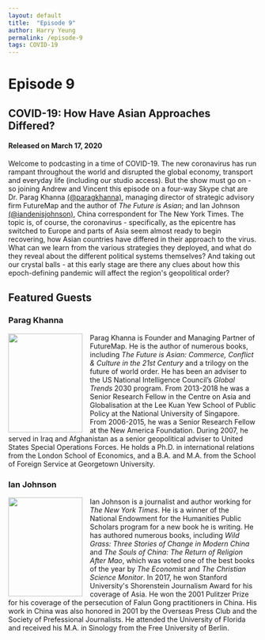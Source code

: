 ```yaml
---
layout: default
title:  "Episode 9"
author: Harry Yeung
permalink: /episode-9
tags: COVID-19
---
```


# Episode 9
## COVID-19: How Have Asian Approaches Differed?
#### Released on March 17, 2020

<div id="buzzsprout-player-3037882"></div>
<script src="https://www.buzzsprout.com/699187/3037882-covid-19-how-have-asian-approaches-differed.js?container_id=buzzsprout-player-3037882&player=small" type="text/javascript" charset="utf-8"></script>

Welcome to podcasting in a time of COVID-19. The new coronavirus has run rampant throughout the world and disrupted the global economy, transport and everyday life (including our studio access). But the show must go on - so joining Andrew and Vincent this episode on a four-way Skype chat are Dr. Parag Khanna [(@paragkhanna)](https://twitter.com/paragkhanna), managing director of strategic advisory firm FutureMap and the author of *The Future is Asian*; and Ian Johnson [(@iandenisjohnson)](https://twitter.com/iandenisjohnson), China correspondent for The New York Times. The topic is, of course, the coronavirus - specifically, as the epicentre has switched to Europe and parts of Asia seem almost ready to begin recovering, how Asian countries have differed in their approach to the virus. What can we learn from the various strategies they deployed, and what do they reveal about the different political systems themselves? And taking out our crystal balls - at this early stage are there any clues about how this epoch-defining pandemic will affect the region's geopolitical order?

## Featured Guests

### Parag Khanna

<html>
<head>
<style>
img {
  float: left;
}
</style>
</head>
<body>

<p><img src="https://user-images.githubusercontent.com/67763587/89873606-9243ef80-db6f-11ea-94e8-08f33f601696.png"
 style="width:150px;height:200px;margin-right:15px;">
Parag Khanna is Founder and Managing Partner of FutureMap. He is the author of numerous books, including <i>The Future is Asian: Commerce, Conflict & Culture in the 21st Century</i> and a trilogy on the future of world order. He has been an adviser to the US National Intelligence Council’s <i>Global Trends</i> 2030 program. From 2013-2018 he was a Senior Research Fellow in the Centre on Asia and Globalisation at the Lee Kuan Yew School of Public Policy at the National University of Singapore. From 2006-2015, he was a Senior Research Fellow at the New America Foundation. During 2007, he served in Iraq and Afghanistan as a senior geopolitical adviser to United States Special Operations Forces. He holds a Ph.D. in international relations from the London School of Economics, and a B.A. and M.A. from the School of Foreign Service at Georgetown University. </p>

</body>
</html>

### Ian Johnson

<html>
<head>
<style>
img {
  float: left;
}
</style>
</head>
<body>

<p><img src="https://user-images.githubusercontent.com/67763587/89875260-e64fd380-db71-11ea-8584-e6241c03e193.png"
 style="width:150px;height:200px;margin-right:15px;">
Ian Johnson is a journalist and author working for <i>The New York Times</i>. He is a winner of the National Endowment for the Humanities Public Scholars program for a new book he is writing. He has authored numerous books, including <i>Wild Grass: Three Stories of Change in Modern China</i> and <i> The Souls of China: The Return of Religion After Mao</i>, which was voted one of the best books of the year by <i>The Economist</i> and <i>The Christian Science Monitor</i>. In 2017, he won Stanford University's Shorenstein Journalism Award for his coverage of Asia. He won the 2001 Pulitzer Prize for his coverage of the persecution of Falun Gong practitioners in China. His work in China was also honored in 2001 by the Overseas Press Club and the Society of Prefessional Journalists. He attended the University of Florida and received his M.A. in Sinology from the Free University of Berlin. </p>

</body>
</html>
